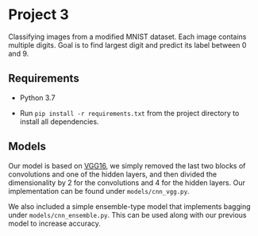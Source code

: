 # Project 3

Classifying images from a modified MNIST dataset. Each image contains multiple digits.
Goal is to find largest digit and predict its label between 0 and 9.

## Requirements

- Python 3.7

- Run `pip install -r requirements.txt` from the project directory to install all dependencies.

## Models

Our model is based on [VGG16](https://arxiv.org/abs/1409.1556), we simply removed the last two blocks of convolutions and one of the hidden layers, and then divided the dimensionality by 2 for the convolutions and 4 for the hidden layers. Our implementation can be found under `models/cnn_vgg.py`.

We also included a simple ensemble-type model that implements bagging under `models/cnn_ensemble.py`. This can be used along with our previous model to increase accuracy.
